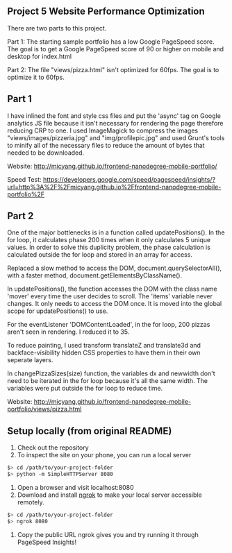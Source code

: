 ## Project 5 Website Performance Optimization
There are two parts to this project.

Part 1: The starting sample portfolio has a low Google PageSpeed score. The 
goal is to get a Google PageSpeed score of 90 or higher on mobile and desktop
for index.html

Part 2: The file "views/pizza.html" isn't optimized for 60fps. The goal is to
optimize it to 60fps.

## Part 1
I have inlined the font and style css files and put the 'async' tag on Google
analytics JS file because it isn't necessary for rendering the page therefore 
reducing CRP to one. I used ImageMagick to compress the images "views/images/pizzeria.jpg" 
and "img/profilepic.jpg" and used Grunt's tools to minify all of the necessary files to
reduce the amount of bytes that needed to be downloaded.

Website: http://micyang.github.io/frontend-nanodegree-mobile-portfolio/

Speed Test: https://developers.google.com/speed/pagespeed/insights/?url=http%3A%2F%2Fmicyang.github.io%2Ffrontend-nanodegree-mobile-portfolio%2F


## Part 2
One of the major bottlenecks is in a function called updatePositions(). In the for
loop, it calculates phase 200 times when it only calculates 5 unique values. In
order to solve this duplicity problem, the phase calculation is calculated outside the
for loop and stored in an array for access.

Replaced a slow method to access the DOM, document.querySelectorAll(), with a 
faster method, document.getElementsByClassName().

In updatePositions(), the function accesses the DOM with the class name 'mover'
every time the user decides to scroll. The 'items' variable never changes. It
only needs to access the DOM once. It is moved into the global scope for 
updatePositions() to use.

For the eventListener 'DOMContentLoaded', in the for loop, 200 pizzas aren't
seen in rendering. I reduced it to 35.

To reduce painting, I used transform translateZ and translate3d and backface-visibility hidden
CSS properties to have them in their own seperate layers.

In changePizzaSizes(size) function, the variables dx and newwidth don't need to
be iterated in the for loop because it's all the same width. The variables were
put outside the for loop to reduce time.

Website: http://micyang.github.io/frontend-nanodegree-mobile-portfolio/views/pizza.html

## Setup locally (from original README)
1. Check out the repository
1. To inspect the site on your phone, you can run a local server

  ```bash
  $> cd /path/to/your-project-folder
  $> python -m SimpleHTTPServer 8080
  ```

1. Open a browser and visit localhost:8080
1. Download and install [ngrok](https://ngrok.com/) to make your local server accessible remotely.

  ``` bash
  $> cd /path/to/your-project-folder
  $> ngrok 8080
  ```
1. Copy the public URL ngrok gives you and try running it through PageSpeed Insights!

